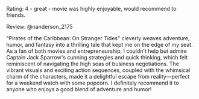 Rating: 4 - great - movie was highly enjoyable, would recommend to friends.

Review: @nanderson_2175

"Pirates of the Caribbean: On Stranger Tides" cleverly weaves adventure, humor, and fantasy into a thrilling tale that kept me on the edge of my seat. As a fan of both movies and entrepreneurship, I couldn't help but admire Captain Jack Sparrow's cunning strategies and quick thinking, which felt reminiscent of navigating the high seas of business negotiations. The vibrant visuals and exciting action sequences, coupled with the whimsical charm of the characters, made it a delightful escape from reality—perfect for a weekend watch with some popcorn. I definitely recommend it to anyone who enjoys a good blend of adventure and humor!